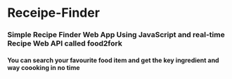 # Receipe-Finder
### Simple Recipe Finder Web App Using JavaScript and real-time Recipe Web API called food2fork
#### You can search your favourite food item and get the key ingredient and way coooking in no time
